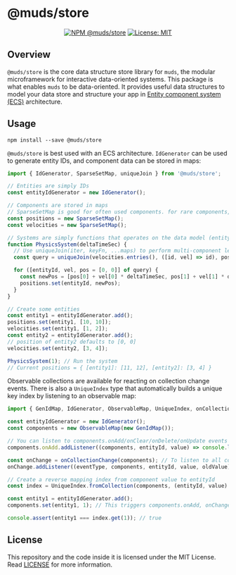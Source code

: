 # @muds/store
<p align="center">
  <a href="https://www.npmjs.com/package/@muds/store"><img src="https://img.shields.io/npm/v/@muds/store?label=@muds/store" alt="NPM @muds/store" /></a>
  <a href="./LICENSE"><img src="https://img.shields.io/badge/License-MIT-yellow.svg" alt="License: MIT" /></a>
</p>

## Overview
`@muds/store` is the core data structure store library for `muds`, the modular microframework for interactive data-oriented systems. This package is what enables `muds` to be data-oriented. It provides useful data structures to model your data store and structure your app in [Entity component system (ECS)](https://en.wikipedia.org/wiki/Entity_component_system) architecture.

## Usage
```shell
npm install --save @muds/store
```

`@muds/store` is best used with an ECS architecture. `IdGenerator` can be used to generate entity IDs, and component data can be stored in maps:
```javascript
import { IdGenerator, SparseSetMap, uniqueJoin } from '@muds/store';

// Entities are simply IDs
const entityIdGenerator = new IdGenerator();

// Components are stored in maps
// SparseSetMap is good for often used components. for rare components, use GenIdMap instead
const positions = new SparseSetMap();
const velocities = new SparseSetMap();

// Systems are simply functions that operates on the data model (entity and components)
function PhysicsSystem(deltaTimeSec) {
  // Use uniqueJoin(iter, keyFn, ...maps) to perform multi-component left-join queries
  const query = uniqueJoin(velocities.entries(), ([id, vel] => id), positions);

  for ([entityId, vel, pos = [0, 0]] of query) {
    const newPos = [pos[0] + vel[0] * deltaTimeSec, pos[1] + vel[1] * deltaTimeSec];
    positions.set(entityId, newPos);
  }
}

// Create some entities
const entity1 = entityIdGenerator.add();
positions.set(entity1, [10, 10]);
velocities.set(entity1, [1, 2]);
const entity2 = entityIdGenerator.add();
// position of entity2 defaults to [0, 0]
velocities.set(entity2, [3, 4]);

PhysicsSystem(1); // Run the system
// Current positions = { [entity1]: [11, 12], [entity2]: [3, 4] }
```

Observable collections are available for reacting on collection change events. There is also a `UniqueIndex` type that automatically builds a unique key index by listening to an observable map:
```javascript
import { GenIdMap, IdGenerator, ObservableMap, UniqueIndex, onCollectionChange } from '@muds/store';

const entityIdGenerator = new IdGenerator();
const components = new ObservableMap(new GenIdMap());

// You can listen to components.onAdd/onClear/onDelete/onUpdate events
components.onAdd.addListener((components, entityId, value) => console.log(`added component key = ${entityId}, value = ${component}`));

const onChange = onCollectionChange(components); // To listen to all collection event types at once
onChange.addListener((eventType, components, entityId, value, oldValue) => ...);

// Create a reverse mapping index from component value to entityId
const index = UniqueIndex.fromCollection(components, (entityId, value) => value);

const entity1 = entityIdGenerator.add();
components.set(entity1, 1); // This triggers components.onAdd, onChange events and updates index

console.assert(entity1 === index.get(1)); // true
```

## License
This repository and the code inside it is licensed under the MIT License. Read [LICENSE](./LICENSE) for more information.
